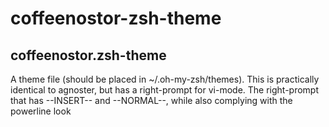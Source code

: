 # coffeenostor-zsh-theme

## coffeenostor.zsh-theme
A theme file (should be placed in ~/.oh-my-zsh/themes).
This is practically identical to agnoster, but has a right-prompt for vi-mode.
The right-prompt that has --INSERT-- and --NORMAL--, while also complying with the powerline look
